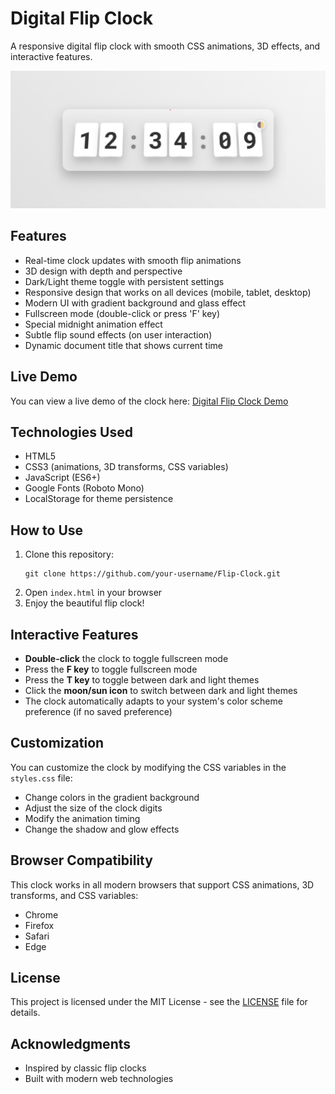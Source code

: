 # Digital Flip Clock

A responsive digital flip clock with smooth CSS animations, 3D effects, and interactive features.

![Digital Flip Clock Demo](screenshot.png)

## Features

- Real-time clock updates with smooth flip animations
- 3D design with depth and perspective
- Dark/Light theme toggle with persistent settings
- Responsive design that works on all devices (mobile, tablet, desktop)
- Modern UI with gradient background and glass effect
- Fullscreen mode (double-click or press 'F' key)
- Special midnight animation effect
- Subtle flip sound effects (on user interaction)
- Dynamic document title that shows current time

## Live Demo

You can view a live demo of the clock here: [Digital Flip Clock Demo](https://sk-ali-hussain.github.io/flip-Clock/)

## Technologies Used

- HTML5
- CSS3 (animations, 3D transforms, CSS variables)
- JavaScript (ES6+)
- Google Fonts (Roboto Mono)
- LocalStorage for theme persistence

## How to Use

1. Clone this repository:
   ```
   git clone https://github.com/your-username/Flip-Clock.git
   ```
2. Open `index.html` in your browser
3. Enjoy the beautiful flip clock!

## Interactive Features

- **Double-click** the clock to toggle fullscreen mode
- Press the **F key** to toggle fullscreen mode
- Press the **T key** to toggle between dark and light themes
- Click the **moon/sun icon** to switch between dark and light themes
- The clock automatically adapts to your system's color scheme preference (if no saved preference)

## Customization

You can customize the clock by modifying the CSS variables in the `styles.css` file:
- Change colors in the gradient background
- Adjust the size of the clock digits
- Modify the animation timing
- Change the shadow and glow effects

## Browser Compatibility

This clock works in all modern browsers that support CSS animations, 3D transforms, and CSS variables:
- Chrome
- Firefox
- Safari
- Edge

## License

This project is licensed under the MIT License - see the [LICENSE](LICENSE) file for details.

## Acknowledgments

- Inspired by classic flip clocks
- Built with modern web technologies 
